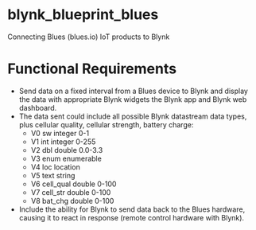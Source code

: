 # blynk_blueprint_blues
Connecting Blues (blues.io) IoT products to Blynk

# Functional Requirements
- Send data on a fixed interval from a Blues device to Blynk and display the data with appropriate Blynk widgets the Blynk app and Blynk web dashboard.
- The data sent could include all possible Blynk datastream data types, plus cellular quality, cellular strength, battery charge:
    - V0 sw  integer  0-1
    - V1 int  integer  0-255
    - V2 dbl  double  0.0-3.3
    - V3 enum  enumerable
    - V4 loc  location
    - V5 text  string
    - V6 cell_qual  double  0-100
    - V7 cell_str  double 0-100
    - V8 bat_chg  double 0-100 
- Include the ability for Blynk to send data back to the Blues hardware, causing it to react in response (remote control hardware with Blynk).  
